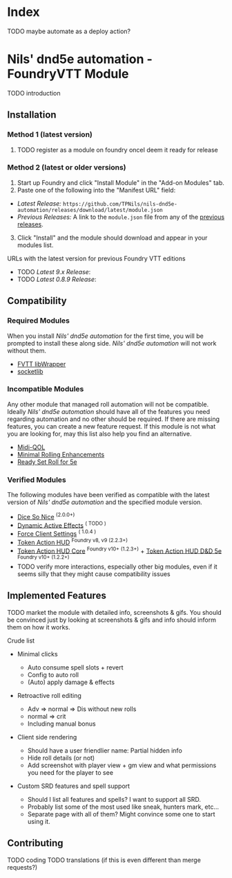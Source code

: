 # Index
TODO maybe automate as a deploy action?

# Nils' dnd5e automation - FoundryVTT Module
TODO introduction

## Installation

### Method 1 (latest version)
1. TODO register as a module on foundry onceI deem it ready for release

### Method 2 (latest or older versions)
1. Start up Foundry and click "Install Module" in the "Add-on Modules" tab.
2. Paste one of the following into the "Manifest URL" field:
  - _Latest Release:_ `https://github.com/TPNils/nils-dnd5e-automation/releases/download/latest/module.json`
  - _Previous Releases:_ A link to the `module.json` file from any of the [previous releases](https://github.com/TPNils/nils-dnd5e-automation/releases).
3. Click "Install" and the module should download and appear in your modules list.

URLs with the latest version for previous Foundry VTT editions
- TODO _Latest 9.x Release_:
- TODO _Latest 0.8.9 Release_:

## Compatibility

### Required Modules
When you install _Nils' dnd5e automation_ for the first time, you will be prompted to install these along side. _Nils' dnd5e automation_ will not work without them.
- [FVTT libWrapper](https://github.com/ruipin/fvtt-lib-wrapper#1-fvtt-libwrapper)
- [socketlib](https://github.com/manuelVo/foundryvtt-socketlib#socketlib)


### Incompatible Modules
Any other module that managed roll automation will not be compatible. Ideally _Nils' dnd5e automation_ should have all of the features you need regarding automation and no other should be required. If there are missing features, you can create a new feature request. If this module is not what you are looking for, may this list also help you find an alternative.
- [Midi-QOL](https://gitlab.com/tposney/midi-qol)
- [Minimal Rolling Enhancements](https://github.com/ElfFriend-DnD/FVTT-Minimal-Rolling-Enhancements-DND5E#minimal-rolling-enhancements-mre-for-dd5e)
- [Ready Set Roll for 5e](https://github.com/MangoFVTT/fvtt-ready-set-roll-5e#ready-set-roll-for-5e---foundryvtt-module)


### Verified Modules
The following modules have been verified as compatible with the latest version of _Nils' dnd5e automation_ and the specified module version.
- [Dice So Nice](https://gitlab.com/riccisi/foundryvtt-dice-so-nice#installation) <sup>(2.0.0+)</sup>
- [Dynamic Active Effects](https://gitlab.com/tposney/dae) <sup>( TODO )</sup>
- [Force Client Settings](https://gitlab.com/kimitsu_desu/force-client-settings#force-client-settings) <sup>( 1.0.4 )</sup>
- [Token Action HUD](https://github.com/Larkinabout/fvtt-token-action-hud-dnd5e#token-action-hud-dd-5eken-action-hud-dnd5e) <sup>Foundry v8, v9 (2.2.3+)</sup>
- [Token Action HUD Core](https://github.com/Larkinabout/fvtt-token-action-hud-core#token-action-hud-core) <sup>Foundry v10+ (1.2.3+)</sup> + [Token Action HUD D&D 5e](https://github.com/Larkinabout/fvtt-token-action-hud-dnd5e#token-action-hud-dd-5eken-action-hud-dnd5e) <sup>Foundry v10+ (1.2.2+)</sup>
- TODO verify more interactions, especially other big modules, even if it seems silly that they might cause compatibility issues


## Implemented Features
TODO market the module with detailed info, screenshots & gifs. You should be convinced just by looking at screenshots & gifs and info should inform them on how it works.

Crude list
- Minimal clicks
  - Auto consume spell slots + revert
  - Config to auto roll
  - (Auto) apply damage & effects

- Retroactive roll editing
  - Adv => normal => Dis without new rolls
  - normal => crit
  - Including manual bonus

- Client side rendering
  - Should have a user friendlier name: Partial hidden info
  - Hide roll details (or not)
  - Add screenshot with player view + gm view and what permissions you need for the player to see

- Custom SRD features and spell support
  - Should I list all features and spells? I want to support all SRD.
  - Probably list some of the most used like sneak, hunters mark, etc...
  - Separate page with all of them? Might convince some one to start using it.

## Contributing
TODO coding
TODO translations (if this is even different than merge requests?)